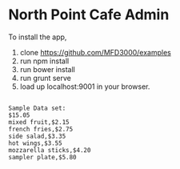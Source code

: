 
# North Point Cafe Admin
To install the app,
1.  clone https://github.com/MFD3000/examples
2. run npm install
3. run bower install
4. run grunt serve
5. load up localhost:9001  in your browser. 

<code>
Sample Data set:
$15.05
mixed fruit,$2.15
french fries,$2.75
side salad,$3.35
hot wings,$3.55
mozzarella sticks,$4.20
sampler plate,$5.80
</code>
